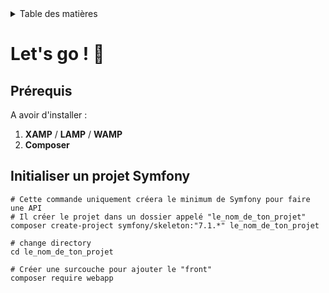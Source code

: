 <details>
    <summary>Table des matières</summary>

- [Introduction](README.md)
- [Structure](structure.md)
- [Getting Started](getting-started.md)
- [Console](console.md)
- [Controller](controller.md)
- [Doctrine](doctrine.md)
- [Models](models.md)
- [Migration](migration.md)
- [Repositories](repositories.md)
- [Pratiques](pratiques.md)

</details>

# Let's go ! 🏁

## Prérequis

A avoir d'installer :
1. __XAMP__ / __LAMP__ / __WAMP__
2. __Composer__

## Initialiser un projet Symfony

```
# Cette commande uniquement créera le minimum de Symfony pour faire une API
# Il créer le projet dans un dossier appelé "le_nom_de_ton_projet"
composer create-project symfony/skeleton:"7.1.*" le_nom_de_ton_projet

# change directory
cd le_nom_de_ton_projet

# Créer une surcouche pour ajouter le "front" 
composer require webapp
```